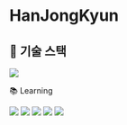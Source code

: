# HanJongKyun

## 🚀 기술 스택
<div align="left">  
  <img src="https://img.shields.io/badge/Java-007396?style=for-the-badge&logo=java&logoColor=white">  
</div>  

📚 Learning  

<div align="left">  
  <img src="https://img.shields.io/badge/HTML5-E34F26?style=for-the-badge&logo=html5&logoColor=white">  
  <img src="https://img.shields.io/badge/CSS-1572B6?style=for-the-badge&logo=css3&logoColor=white">  
  <img src="https://img.shields.io/badge/JavaScript-F7DF1E?style=for-the-badge&logo=javascript&logoColor=black">  
  <img src="https://img.shields.io/badge/React-61DAFB?style=for-the-badge&logo=react&logoColor=black">  
  <img src="https://img.shields.io/badge/Spring-6DB33F?style=for-the-badge&logo=spring&logoColor=white">  
</div>
